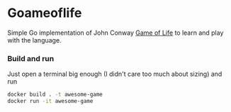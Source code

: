 # Goameoflife

Simple Go implementation of John Conway [Game of Life](https://en.wikipedia.org/wiki/Conway%27s_Game_of_Life) to learn and play with the language.

### Build and run
Just open a terminal big enough (I didn't care too much about sizing) and run

```bash
docker build . -t awesome-game
docker run -it awesome-game
```